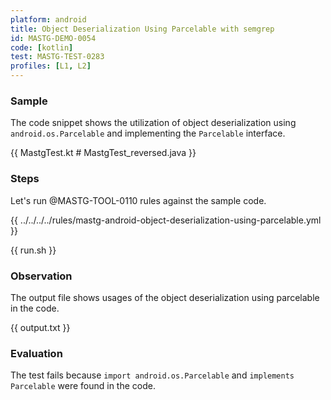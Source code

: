 ```yaml
---
platform: android
title: Object Deserialization Using Parcelable with semgrep
id: MASTG-DEMO-0054
code: [kotlin]
test: MASTG-TEST-0283
profiles: [L1, L2]
---
```


### Sample

The code snippet shows the utilization of object deserialization using `android.os.Parcelable` and implementing the `Parcelable` interface.

{{ MastgTest.kt # MastgTest_reversed.java }}

### Steps

Let's run @MASTG-TOOL-0110 rules against the sample code.

{{ ../../../../rules/mastg-android-object-deserialization-using-parcelable.yml }}

{{ run.sh }}

### Observation

The output file shows usages of the object deserialization using parcelable in the code.

{{ output.txt }}

### Evaluation

The test fails because `import android.os.Parcelable` and `implements Parcelable` were found in the code.
